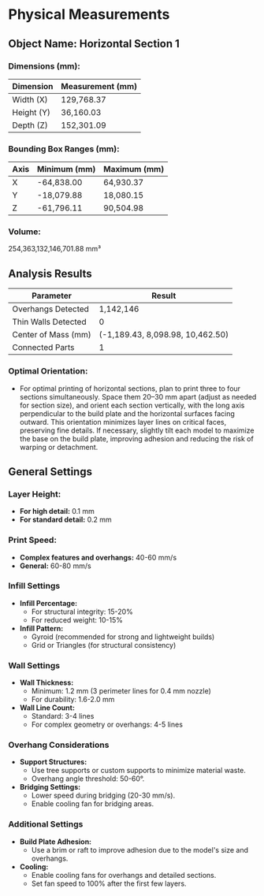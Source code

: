 
# Physical Measurements

## Object Name: Horizontal Section 1

### Dimensions (mm):
| Dimension  | Measurement (mm) |
|------------|------------------|
| Width (X)  | 129,768.37       |
| Height (Y) | 36,160.03        |
| Depth (Z)  | 152,301.09       |

### Bounding Box Ranges (mm):
| Axis | Minimum (mm) | Maximum (mm) |
|------|--------------|--------------|
| X    | -64,838.00   | 64,930.37    |
| Y    | -18,079.88   | 18,080.15    |
| Z    | -61,796.11   | 90,504.98    |

### Volume:
254,363,132,146,701.88 mm³

## Analysis Results

| Parameter           | Result                           |
|---------------------|----------------------------------|
| Overhangs Detected  | 1,142,146                        |
| Thin Walls Detected | 0                                |
| Center of Mass (mm) | (-1,189.43, 8,098.98, 10,462.50) |
| Connected Parts     | 1                                |

### Optimal Orientation:
- For optimal printing of horizontal sections, plan to print three to four sections simultaneously. Space them 20–30 mm apart (adjust as needed for section size), and orient each section vertically, with the long axis perpendicular to the build plate and the horizontal surfaces facing outward. This orientation minimizes layer lines on critical faces, preserving fine details. If necessary, slightly tilt each model to maximize the base on the build plate, improving adhesion and reducing the risk of warping or detachment.

## General Settings

### Layer Height:
- **For high detail:** 0.1 mm
- **For standard detail:** 0.2 mm

### Print Speed:
- **Complex features and overhangs:** 40-60 mm/s
- **General:** 60-80 mm/s

### Infill Settings
- **Infill Percentage:**
  - For structural integrity: 15-20%
  - For reduced weight: 10-15%
- **Infill Pattern:**
  - Gyroid (recommended for strong and lightweight builds)
  - Grid or Triangles (for structural consistency)

### Wall Settings
- **Wall Thickness:**
  - Minimum: 1.2 mm (3 perimeter lines for 0.4 mm nozzle)
  - For durability: 1.6-2.0 mm
- **Wall Line Count:**  
  - Standard: 3-4 lines  
  - For complex geometry or overhangs: 4-5 lines  

### Overhang Considerations
- **Support Structures:**  
  - Use tree supports or custom supports to minimize material waste.  
  - Overhang angle threshold: 50-60°.
- **Bridging Settings:**  
  - Lower speed during bridging (20-30 mm/s).  
  - Enable cooling fan for bridging areas.

### Additional Settings
- **Build Plate Adhesion:**  
  - Use a brim or raft to improve adhesion due to the model's size and overhangs.
- **Cooling:**  
  - Enable cooling fans for overhangs and detailed sections.  
  - Set fan speed to 100% after the first few layers.
